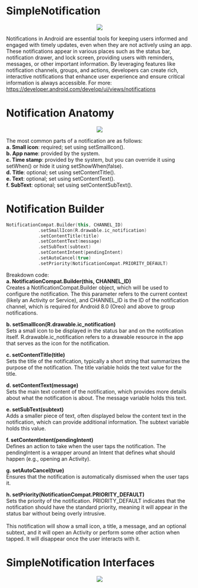 ﻿# SimpleNotification
<p align="center">
  <img src="https://github.com/user-attachments/assets/acab7ff4-397f-4e3c-ab16-90c6a45a5b48">
</p>

Notifications in Android are essential tools for keeping users informed and engaged with timely updates, even when they are not actively using an app. These notifications appear in various places such as the status bar, notification drawer, and lock screen, providing users with reminders, messages, or other important information. By leveraging features like notification channels, groups, and actions, developers can create rich, interactive notifications that enhance user experience and ensure critical information is always accessible. For more: https://developer.android.com/develop/ui/views/notifications

# Notification Anatomy
<p align="center">
  <img src="https://github.com/user-attachments/assets/689cf040-35f4-44a8-a161-da93f4017c61">
</p>

The most common parts of a notification are as follows: <br>
**a. Small icon**: required; set using setSmallIcon(). <br>
**b. App name**: provided by the system. <br>
**c. Time stamp**: provided by the system, but you can override it using setWhen() or hide it using setShowWhen(false). <br>
**d. Title**: optional; set using setContentTitle(). <br>
**e. Text**: optional; set using setContentText(). <br>
**f. SubText**: optional; set using setContentSubText(). <br>

# Notification Builder
```Kotlin
NotificationCompat.Builder(this, CHANNEL_ID)
            .setSmallIcon(R.drawable.ic_notification)
            .setContentTitle(title)
            .setContentText(message)
            .setSubText(subtext)
            .setContentIntent(pendingIntent)
            .setAutoCancel(true)
            .setPriority(NotificationCompat.PRIORITY_DEFAULT)
```
Breakdown code: <br>
**a. NotificationCompat.Builder(this, CHANNEL_ID)** <br>
Creates a NotificationCompat.Builder object, which will be used to configure the notification. The this parameter refers to the current context (likely an Activity or Service), and CHANNEL_ID is the ID of the notification channel, which is required for Android 8.0 (Oreo) and above to group notifications. <br>

**b. setSmallIcon(R.drawable.ic_notification)** <br>
Sets a small icon to be displayed in the status bar and on the notification itself. R.drawable.ic_notification refers to a drawable resource in the app that serves as the icon for the notification. <br>

**c. setContentTitle(title)** <br>
Sets the title of the notification, typically a short string that summarizes the purpose of the notification. The title variable holds the text value for the title. <br>

**d. setContentText(message)** <br>
Sets the main text content of the notification, which provides more details about what the notification is about. The message variable holds this text. <br>

**e. setSubText(subtext)** <br>
Adds a smaller piece of text, often displayed below the content text in the notification, which can provide additional information. The subtext variable holds this value. <br>

**f. setContentIntent(pendingIntent)** <br>
Defines an action to take when the user taps the notification. The pendingIntent is a wrapper around an Intent that defines what should happen (e.g., opening an Activity). <br>

**g. setAutoCancel(true)** <br>
Ensures that the notification is automatically dismissed when the user taps it. <br>

**h. setPriority(NotificationCompat.PRIORITY_DEFAULT)** <br>
Sets the priority of the notification. PRIORITY_DEFAULT indicates that the notification should have the standard priority, meaning it will appear in the status bar without being overly intrusive. <br>
<br>
This notification will show a small icon, a title, a message, and an optional subtext, and it will open an Activity or perform some other action when tapped. It will disappear once the user interacts with it.

# SimpleNotification Interfaces
<p align="center">
  <img src="https://github.com/user-attachments/assets/4ec8d677-8833-4b4e-a21b-04e8c78ce998">
</p>
